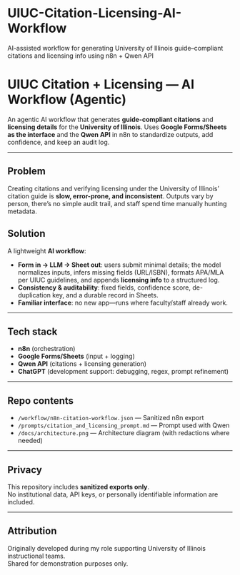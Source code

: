 # UIUC-Citation-Licensing-AI-Workflow
AI-assisted workflow for generating University of Illinois guide–compliant citations and licensing info using n8n + Qwen API

# UIUC Citation + Licensing — AI Workflow (Agentic)

An agentic AI workflow that generates **guide-compliant citations** and **licensing details** for the **University of Illinois**. Uses **Google Forms/Sheets as the interface** and the **Qwen API** in n8n to standardize outputs, add confidence, and keep an audit log.

---

## Problem
Creating citations and verifying licensing under the University of Illinois’ citation guide is **slow, error-prone, and inconsistent**. Outputs vary by person, there’s no simple audit trail, and staff spend time manually hunting metadata.

## Solution
A lightweight **AI workflow**:
- **Form in → LLM → Sheet out**: users submit minimal details; the model normalizes inputs, infers missing fields (URL/ISBN), formats APA/MLA per UIUC guidelines, and appends **licensing info** to a structured log.
- **Consistency & auditability**: fixed fields, confidence score, de-duplication key, and a durable record in Sheets.
- **Familiar interface**: no new app—runs where faculty/staff already work.

---

## Tech stack
- **n8n** (orchestration)
- **Google Forms/Sheets** (input + logging)
- **Qwen API** (citations + licensing generation)
- **ChatGPT** (development support: debugging, regex, prompt refinement)

---

## Repo contents
- `/workflow/n8n-citation-workflow.json` — Sanitized n8n export
- `/prompts/citation_and_licensing_prompt.md` — Prompt used with Qwen
- `/docs/architecture.png` — Architecture diagram (with redactions where needed)

---

## Privacy
This repository includes **sanitized exports only**.  
No institutional data, API keys, or personally identifiable information are included.

---

## Attribution
Originally developed during my role supporting University of Illinois instructional teams.  
Shared for demonstration purposes only.

